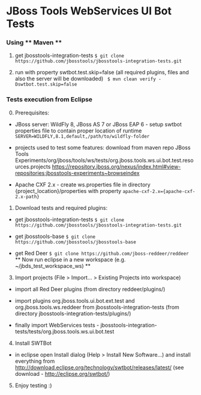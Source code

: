# JBoss Tools WebServices UI Bot Tests
### Using ** Maven **

 1. get jbosstools-integration-tests 
``` $ git clone https://github.com/jbosstools/jbosstools-integration-tests.git ```

 2. run with property swtbot.test.skip=false (all required plugins, files and also the server will be downloaded)
``` $ mvn clean verify -Dswtbot.test.skip=false```

### Tests execution from Eclipse

0. Prerequisites:
 - JBoss server: WildFly 8, JBoss AS 7 or JBoss EAP 6 - setup swtbot properties file to contain proper location of runtime
``` SERVER=WILDFLY,8.1,default,/path/to/wildfly-folder ```

 - projects used to test some features: download from maven repo
   JBoss Tools Experiments/org/jboss/tools/ws/tests/org.jboss.tools.ws.ui.bot.test.resources.projects
   https://repository.jboss.org/nexus/index.html#view-repositories;jbosstools-experiments~browseindex

 - Apache CXF 2.x - create ws.properties file in directory {project_location}/properties with property
``` apache-cxf-2.x={apache-cxf-2.x-path} ```

1. Download tests and required plugins:
 - get jbosstools-integration-tests
``` $ git clone https://github.com/jbosstools/jbosstools-integration-tests.git ```

 - get jbosstools-base
``` $ git clone https://github.com/jbosstools/jbosstools-base ```

 - get Red Deer
``` $ git clone https://github.com/jboss-reddeer/reddeer ```
** Now run eclipse in a new workspace (e.g. ~/jbds_test_workspace_ws) **

3. Import projects (File > Import... > Existing Projects into workspace)
 - import all Red Deer plugins (from directory reddeer/plugins/)

 - import plugins org.jboss.tools.ui.bot.ext.test and org.jboss.tools.ws.reddeer
   from jbosstools-integration-tests (from directory jbosstools-integration-tests/plugins/)

 - finally import WebServices tests - jbosstools-integration-tests/tests/org.jboss.tools.ws.ui.bot.test
 

4. Install SWTBot
 - in eclipse open Install dialog (Help > Install New Software...) and install everything from
   http://download.eclipse.org/technology/swtbot/releases/latest/
   (see download - http://eclipse.org/swtbot/)

5. Enjoy testing :)
